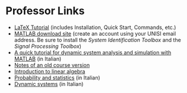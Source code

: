# Professor Links
- [LaTeX Tutorial](https://www.latex-tutorial.com/) (includes Installation, Quick Start, Commands, etc.)
- [MATLAB download site](https://it.mathworks.com/academia/tah-portal/universita-degli-studi-di-siena-40711599.html) (create an account using your UNISI email address. Be sure to install the _System Identification Toolbox_ and the _Signal Processing Toolbox_)
- [A quick tutorial for dynamic system analysis and simulation with MATLAB](http://control.dii.unisi.it/sistdin-SI/elaborati/Intro_Matlab_sist_din.m)  (in Italian)
- [Notes of an old course version](http://control.dii.unisi.it/iead/Dispense_v2.1.pdf)
- [Introduction to linear algebra](https://ocw.mit.edu/courses/mathematics/18-06-linear-algebra-spring-2010/)
- [Probability and statistics](http://control.dii.unisi.it/ps/) (in Italian)
- [Dynamic systems](https://www3.diism.unisi.it/~control/sistdin-SI/) (in Italian)